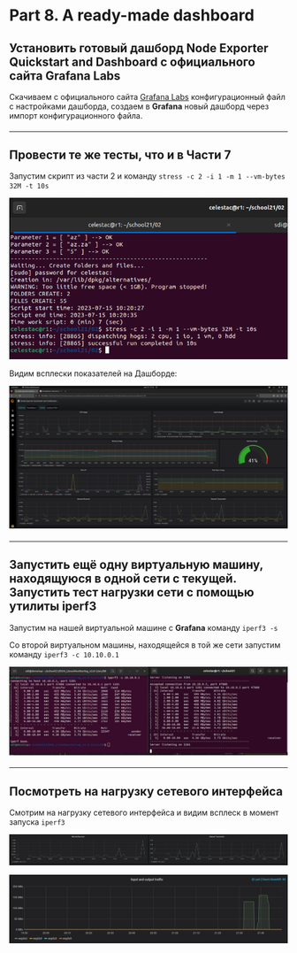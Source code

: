 # Part 8. A ready-made dashboard


## Установить готовый дашборд Node Exporter Quickstart and Dashboard с официального сайта Grafana Labs

Скачиваем с официального сайта [Grafana Labs](https://grafana.com/grafana/dashboards/13978-node-exporter-quickstart-and-dashboard/) конфигурационный файл с настройками дашборда, создаем в **Grafana** новый дашборд через импорт конфигурационного файла.

#### 
-------------------------

## Провести те же тесты, что и в Части 7

Запустим скрипт из части 2 и команду `stress -c 2 -i 1 -m 1 --vm-bytes 32M -t 10s`

  ![DB3](src/08/img/1-2.png "Изменение на Дашборде")

Видим всплески показателей на Дашборде:

  ![DB4](src/08/img/1-3.png "Изменение на Дашборде")


#### 
-------------------------

## Запустить ещё одну виртуальную машину, находящуюся в одной сети с текущей. Запустить тест нагрузки сети с помощью утилиты iperf3

Запустим на нашей виртуальной машине с **Grafana** команду `iperf3 -s`

Со второй виртуальном машины, находящейся в той же сети запустим команду `iperf3 -c 10.10.0.1`

  ![iperf3 ](src/08/img/1-4.png "Тест нагрузки сети")

#### 
-------------------------

## Посмотреть на нагрузку сетевого интерфейса

Смотрим на нагрузку сетевого интерфейса и видим всплеск в момент запуска `iperf3`

  ![DB4](src/08/img/1-5.png "Нагрузка сетевого интерфейса")

  ![DB5](src/08/img/1-6.png "Нагрузка сетевого интерфейса")